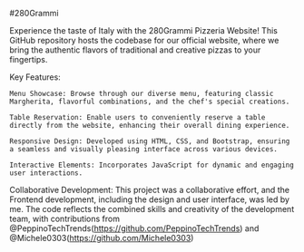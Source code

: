 #280Grammi 

Experience the taste of Italy with the 280Grammi Pizzeria Website! This GitHub repository hosts the codebase for our official website, where we bring the authentic flavors of traditional and creative pizzas to your fingertips.

Key Features:

    Menu Showcase: Browse through our diverse menu, featuring classic Margherita, flavorful combinations, and the chef's special creations.
    
    Table Reservation: Enable users to conveniently reserve a table directly from the website, enhancing their overall dining experience.
    
    Responsive Design: Developed using HTML, CSS, and Bootstrap, ensuring a seamless and visually pleasing interface across various devices.
    
    Interactive Elements: Incorporates JavaScript for dynamic and engaging user interactions.

Collaborative Development:
This project was a collaborative effort, and the Frontend development, including the design and user interface, was led by me. The code reflects the combined skills and creativity of the development team, with contributions from @PeppinoTechTrends(https://github.com/PeppinoTechTrends) and @Michele0303(https://github.com/Michele0303)
